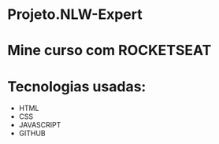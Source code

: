 # Projeto.NLW-Expert
# Mine curso com ROCKETSEAT

# Tecnologias usadas:

- HTML
- CSS
- JAVASCRIPT
- GITHUB
